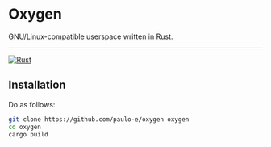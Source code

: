 # Oxygen

GNU/Linux-compatible userspace written in Rust.

---

[![Rust](https://github.com/paulo-e/oxygen/actions/workflows/rust.yml/badge.svg)](https://github.com/paulo-e/oxygen/actions/workflows/rust.yml)

## Installation

Do as follows:

```sh
git clone https://github.com/paulo-e/oxygen oxygen
cd oxygen
cargo build
```

